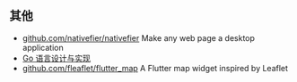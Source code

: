 ## 其他
- [github.com/nativefier/nativefier](https://github.com/nativefier/nativefier) Make any web page a desktop application
- [Go 语言设计与实现](https://draveness.me/golang/)
- [github.com/fleaflet/flutter_map](https://github.com/fleaflet/flutter_map) A Flutter map widget inspired by Leaflet